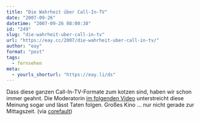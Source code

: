 ```yaml
---
title: "Die Wahrheit über Call-In-TV"
date: "2007-09-26"
datetime: "2007-09-26 08:00:38"
id: "249"
slug: "die-wahrheit-uber-call-in-tv"
url: "https://eay.cc/2007/die-wahrheit-uber-call-in-tv/"
author: "eay"
format: "post"
tags:
  - fernsehen
meta:
  - yourls_shorturl: "https://eay.li/ds"
---
```


Dass diese ganzen Call-In-TV-Formate zum kotzen sind, haben wir schon immer geahnt. Die Moderatorin [im folgenden Video](//eay.cc/2007/die-wahrheit-uber-call-in-tv/) unterstreicht diese Meinung sogar und lässt Taten folgen. Großes Kino ... nur nicht gerade zur Mittagszeit. (via [corefault](http://www.corefault.de/index.php?id=327))
